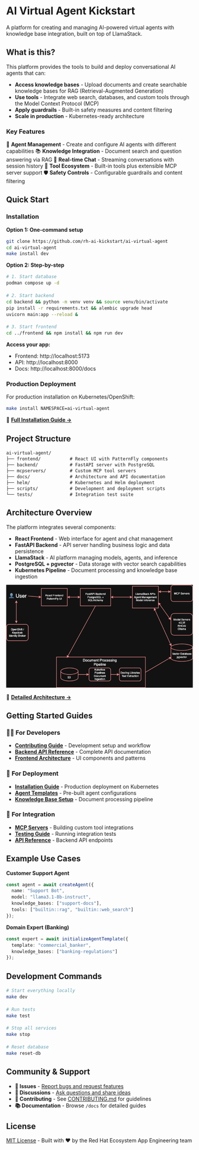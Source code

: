 # AI Virtual Agent Kickstart

A platform for creating and managing AI-powered virtual agents with knowledge base integration, built on top of LlamaStack.

## What is this?

This platform provides the tools to build and deploy conversational AI agents that can:

- **Access knowledge bases** - Upload documents and create searchable knowledge bases for RAG (Retrieval-Augmented Generation)
- **Use tools** - Integrate web search, databases, and custom tools through the Model Context Protocol (MCP)
- **Apply guardrails** - Built-in safety measures and content filtering
- **Scale in production** - Kubernetes-ready architecture

### Key Features

🤖 **Agent Management** - Create and configure AI agents with different capabilities
📚 **Knowledge Integration** - Document search and question answering via RAG
💬 **Real-time Chat** - Streaming conversations with session history
🔧 **Tool Ecosystem** - Built-in tools plus extensible MCP server support
🛡️ **Safety Controls** - Configurable guardrails and content filtering

## Quick Start

### Installation

**Option 1: One-command setup**
```bash
git clone https://github.com/rh-ai-kickstart/ai-virtual-agent
cd ai-virtual-agent
make install dev
```

**Option 2: Step-by-step**
```bash
# 1. Start database
podman compose up -d

# 2. Start backend
cd backend && python -m venv venv && source venv/bin/activate
pip install -r requirements.txt && alembic upgrade head
uvicorn main:app --reload &

# 3. Start frontend
cd ../frontend && npm install && npm run dev
```

**Access your app:**
- Frontend: http://localhost:5173
- API: http://localhost:8000
- Docs: http://localhost:8000/docs

### Production Deployment

For production installation on Kubernetes/OpenShift:

```bash
make install NAMESPACE=ai-virtual-agent
```

📖 **[Full Installation Guide →](INSTALLING.md)**

## Project Structure

```
ai-virtual-agent/
├── frontend/           # React UI with PatternFly components
├── backend/            # FastAPI server with PostgreSQL
├── mcpservers/         # Custom MCP tool servers
├── docs/               # Architecture and API documentation
├── helm/               # Kubernetes and Helm deployment
├── scripts/            # Development and deployment scripts
└── tests/              # Integration test suite
```

## Architecture Overview

The platform integrates several components:

- **React Frontend** - Web interface for agent and chat management
- **FastAPI Backend** - API server handling business logic and data persistence
- **LlamaStack** - AI platform managing models, agents, and inference
- **PostgreSQL + pgvector** - Data storage with vector search capabilities
- **Kubernetes Pipeline** - Document processing and knowledge base ingestion

![Architecture](docs/images/architecture.png)

📖 **[Detailed Architecture →](docs/virtual-agents-architecture.md)**

## Getting Started Guides

### 👩‍💻 **For Developers**
- **[Contributing Guide](CONTRIBUTING.md)** - Development setup and workflow
- **[Backend API Reference](docs/api-reference.md)** - Complete API documentation
- **[Frontend Architecture](frontend/README.md)** - UI components and patterns

### 🚀 **For Deployment**
- **[Installation Guide](INSTALLING.md)** - Production deployment on Kubernetes
- **[Agent Templates](docs/agent-templates-ingestion.md)** - Pre-built agent configurations
- **[Knowledge Base Setup](docs/knowledge-base-architecture.md)** - Document processing pipeline

### 🔧 **For Integration**
- **[MCP Servers](mcpservers/README.md)** - Building custom tool integrations
- **[Testing Guide](tests/README.md)** - Running integration tests
- **[API Reference](docs/api-reference.md)** - Backend API endpoints

## Example Use Cases

**Customer Support Agent**
```typescript
const agent = await createAgent({
  name: "Support Bot",
  model: "llama3.1-8b-instruct",
  knowledge_bases: ["support-docs"],
  tools: ["builtin::rag", "builtin::web_search"]
});
```

**Domain Expert (Banking)**
```typescript
const expert = await initializeAgentTemplate({
  template: "commercial_banker",
  knowledge_bases: ["banking-regulations"]
});
```

## Development Commands

```bash
# Start everything locally
make dev

# Run tests
make test

# Stop all services
make stop

# Reset database
make reset-db
```

## Community & Support

- **🐛 Issues** - [Report bugs and request features](https://github.com/rh-ai-kickstart/ai-virtual-agent/issues)
- **💬 Discussions** - [Ask questions and share ideas](https://github.com/rh-ai-kickstart/ai-virtual-agent/discussions)
- **🤝 Contributing** - See [CONTRIBUTING.md](CONTRIBUTING.md) for guidelines
- **📚 Documentation** - Browse `/docs` for detailed guides

## License

[MIT License](LICENSE) - Built with ❤️ by the Red Hat Ecosystem App Engineering team
